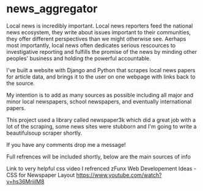 # news_aggregator
Local news is incredibly important. Local news reporters feed the national news ecosystem, they write about issues important to their communities, they offer different perspectives 
than we might otherwise see. Aerhaps most importantly, local news often dedicates serious rescources to investigative reporting and fulfills the promise of the news by minding other
peoples' business and holding the powerful accountable.

I've built a website with Django and Python that scrapes local news papers for article data, and brings it to the user on one webpage with links back to the source.

My intention is to add as many sources as possible including all major and minor local newspapers, school newspapers, and eventually international papers.

This project used a library called newspaper3k which did a great job with a lot of the scraping, some news sites were stubborn and I'm going to write a beautifulsoup scraper shortly.

If you have any comments drop me a message!


Full refrences will be included shortly, below are the main sources of info

Link to very helpful css video I refrenced
zFunx Web Developement Ideas - CSS for Newspaper Layout
https://www.youtube.com/watch?v=hs36MriilM8
